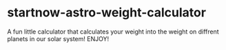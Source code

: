 # startnow-astro-weight-calculator
A fun little calculator that calculates your weight into the weight on diffrent planets in our solar system! ENJOY!
